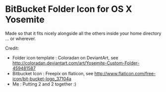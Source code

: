 # BitBucket Folder Icon for OS X Yosemite

Made so that it fits nicely alongside all the others inside your home directory ... or wherever.

Credit:

 - Folder icon template : Coloradan on DeviantArt, see http://coloradan.deviantart.com/art/Yosemite-Custom-Folder-459481587
 - Bitbucket Icon : Freepix on flaticon, see http://www.flaticon.com/free-icon/bit-bucket-logo_37104a
 - Me : Putting 2 and 2 together :)
